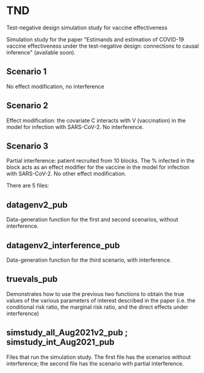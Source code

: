 # TND
Test-negative design simulation study for vaccine effectiveness

Simulation study for the paper "Estimands and estimation of COVID-19 vaccine effectiveness under the test-negative design: connections to causal inference" (available soon).

## Scenario 1
No effect modification, no interference

## Scenario 2
Effect modification: the covariate C interacts with V (vaccination) in the model for infection with SARS-CoV-2.
No interference.

## Scenario 3
Partial interference: patient recruited from 10 blocks. The % infected in the block acts as an effect modifier for the vaccine in the model for infection with SARS-CoV-2.
No other effect modification.

There are 5 files:

## datagenv2_pub
Data-generation function for the first and second scenarios, without interference.

## datagenv2_interference_pub
Data-generation function for the third scenario, with interference.

## truevals_pub
Demonstrates how to use the previous two functions to obtain the true values of the various parameters of interest described in the paper (i.e. the conditional risk ratio, the marginal risk ratio, and the direct effects under interference)

## simstudy_all_Aug2021v2_pub ; simstudy_int_Aug2021_pub
Files that run the simulation study. The first file has the scenarios without interference; the second file has the scenario with partial interference.

